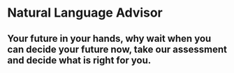 # Natural Language Advisor

## Your future in your hands, why wait when you can decide your future now, take our assessment and decide what is right for you.

